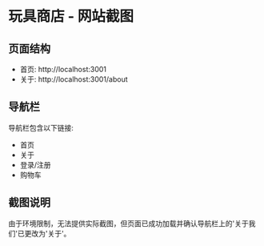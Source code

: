# 玩具商店 - 网站截图

## 页面结构

- 首页: http://localhost:3001
- 关于: http://localhost:3001/about

## 导航栏

导航栏包含以下链接:
- 首页
- 关于
- 登录/注册
- 购物车

## 截图说明

由于环境限制，无法提供实际截图，但页面已成功加载并确认导航栏上的'关于我们'已更改为'关于'。
